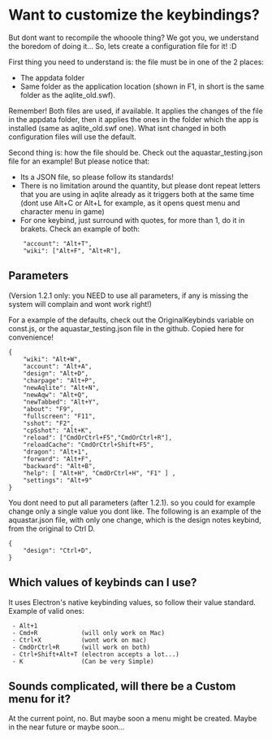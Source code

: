 # Want to customize the keybindings?
But dont want to recompile the whooole thing? We got you, we understand the boredom of doing it...
So, lets create a configuration file for it! :D

First thing you need to understand is: the file must be in one of the 2 places:

- The appdata folder
- Same folder as the application location (shown in F1, in short is the same folder as the aqlite_old.swf).

Remember! Both files are used, if available. It applies the changes of the file in the appdata folder, then it applies the ones in the
folder which the app is installed (same as aqlite_old.swf one). What isnt changed in both configuration files will use the default.

Second thing is: how the file should be. Check out the aquastar_testing.json file for an example!
But please notice that:

- Its a JSON file, so please follow its standards!
- There is no limitation around the quantity, but please dont repeat letters that you are using in
aqlite already as it triggers both at the same time (dont use Alt+C or Alt+L for example, as it opens quest menu and character menu in game)
- For one keybind, just surround with quotes, for more than 1, do it in brakets. Check an example of both:

```
    "account": "Alt+T",
    "wiki": ["Alt+F", "Alt+R"],
```

## Parameters

(Version 1.2.1 only: you NEED to use all parameters, if any is missing the system will complain and wont work right!)

For a example of the defaults, check out the OriginalKeybinds variable on const.js, or the aquastar_testing.json file in the github. Copied here for convenience!

```
{  
    "wiki": "Alt+W",
    "account": "Alt+A",
    "design": "Alt+D",
    "charpage": "Alt+P",
    "newAqlite": "Alt+N",
    "newAqw": "Alt+Q",
    "newTabbed": "Alt+Y",
    "about": "F9",
    "fullscreen": "F11",
    "sshot": "F2",
    "cpSshot": "Alt+K",
    "reload": ["CmdOrCtrl+F5","CmdOrCtrl+R"],
    "reloadCache": "CmdOrCtrl+Shift+F5",
    "dragon": "Alt+1",
    "forward": "Alt+F",
    "backward": "Alt+B",
    "help": [ "Alt+H", "CmdOrCtrl+H", "F1" ] ,
    "settings": "Alt+9"
}
```

You dont need to put all parameters (after 1.2.1). so you could for example change only a single value you dont like. The following is an example of the aquastar.json file, with only one change, which is the design notes keybind, from the original to Ctrl D.

```
{  
    "design": "Ctrl+D",
}
```

## Which values of keybinds can I use? 

It uses Electron's native keybinding values, so follow their value standard. Example of valid ones:

```
 - Alt+1
 - Cmd+R            (will only work on Mac)
 - Ctrl+X           (wont work on mac)
 - CmdOrCtrl+R      (will work on both)
 - Ctrl+Shift+Alt+T (electron accepts a lot...)
 - K                (Can be very Simple)

```

## Sounds complicated, will there be a Custom menu for it?

At the current point, no. But maybe soon a menu might be created. Maybe in the near future or maybe soon...
